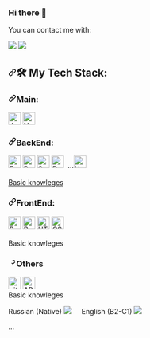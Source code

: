 ### Hi there 👋
You can contact me with:
<p dir="auto">
 <a name="user-content-telegram" href="https://t.me/just_kolesnikov" rel="nofollow">
   <img src="https://camo.githubusercontent.com/19b33fac7740d862a68b2633007c886688437bf7a2aad11872f1a2ca82745213/68747470733a2f2f696d672e69636f6e73382e636f6d2f636f6c6f722f34382f3030303030302f74656c656772616d2d6170702d2d76332e706e67" data-canonical-src="https://img.icons8.com/color/48/000000/telegram-app--v3.png" style="max-width: 100%;"></a>
 <a name="user-content-gmail" href="mailto:ptrklsnkv@gmail.com"> <img src="https://camo.githubusercontent.com/e260052d80402ee1c3c47c1663259d0d952556860eec8eee4118a46b506f43a3/68747470733a2f2f696d672e69636f6e73382e636f6d2f636f6c6f722f34382f3030303030302f676d61696c2d6e65772e706e67" data-canonical-src="https://img.icons8.com/color/48/000000/gmail-new.png" style="max-width: 100%;"></a><br></p>
 <h2 dir="auto"><a id="user-content--my-tech-stack" class="anchor" aria-hidden="true" href="#-my-tech-stack"><svg class="octicon octicon-link" viewBox="0 0 16 16" version="1.1" width="16" height="16" aria-hidden="true"><path fill-rule="evenodd" d="M7.775 3.275a.75.75 0 001.06 1.06l1.25-1.25a2 2 0 112.83 2.83l-2.5 2.5a2 2 0 01-2.83 0 .75.75 0 00-1.06 1.06 3.5 3.5 0 004.95 0l2.5-2.5a3.5 3.5 0 00-4.95-4.95l-1.25 1.25zm-4.69 9.64a2 2 0 010-2.83l2.5-2.5a2 2 0 012.83 0 .75.75 0 001.06-1.06 3.5 3.5 0 00-4.95 0l-2.5 2.5a3.5 3.5 0 004.95 4.95l1.25-1.25a.75.75 0 00-1.06-1.06l-1.25 1.25a2 2 0 01-2.83 0z"></path></svg></a><g-emoji class="g-emoji" alias="hammer_and_wrench" fallback-src="https://github.githubassets.com/images/icons/emoji/unicode/1f6e0.png">🛠</g-emoji> My Tech Stack:</h2>
 <h3 dir="auto"><a id="user-content-main" class="anchor" aria-hidden="true" href="#main"><svg class="octicon octicon-link" viewBox="0 0 16 16" version="1.1" width="16" height="16" aria-hidden="true"><path fill-rule="evenodd" d="M7.775 3.275a.75.75 0 001.06 1.06l1.25-1.25a2 2 0 112.83 2.83l-2.5 2.5a2 2 0 01-2.83 0 .75.75 0 00-1.06 1.06 3.5 3.5 0 004.95 0l2.5-2.5a3.5 3.5 0 00-4.95-4.95l-1.25 1.25zm-4.69 9.64a2 2 0 010-2.83l2.5-2.5a2 2 0 012.83 0 .75.75 0 001.06-1.06 3.5 3.5 0 00-4.95 0l-2.5 2.5a3.5 3.5 0 004.95 4.95l1.25-1.25a.75.75 0 00-1.06-1.06l-1.25 1.25a2 2 0 01-2.83 0z"></path></svg></a>Main:</h3>
 <p dir="auto"><a name="user-content-learning-now"></a>
<a target="_blank" rel="noopener noreferrer" href="https://camo.githubusercontent.com/6f6990a311bb84dff8a426a5686eafc1986184c3b1066580fe36a9b0a0377d26/68747470733a2f2f696d672e736869656c64732e696f2f62616467652f4a6176615363726970742d3238324333343f6c6f676f3d6a617661736372697074266c6f676f436f6c6f723d463744463145"><img src="https://camo.githubusercontent.com/6f6990a311bb84dff8a426a5686eafc1986184c3b1066580fe36a9b0a0377d26/68747470733a2f2f696d672e736869656c64732e696f2f62616467652f4a6176615363726970742d3238324333343f6c6f676f3d6a617661736372697074266c6f676f436f6c6f723d463744463145" alt="JavaScript logo" title="JavaScript" height="25" data-canonical-src="https://img.shields.io/badge/JavaScript-282C34?logo=javascript&amp;logoColor=F7DF1E" style="max-width: 100%;"></a>
<a target="_blank" rel="noopener noreferrer" href="https://camo.githubusercontent.com/d7acbbe6bd9702a2a1507f74de23919e5c1a5f9373c7b7cb94fb4074f42d1a9c/68747470733a2f2f696d672e736869656c64732e696f2f62616467652f4e6f64652e6a732d3238324333343f6c6f676f3d6e6f64652e6a73266c6f676f436f6c6f723d333339393333"><img src="https://camo.githubusercontent.com/d7acbbe6bd9702a2a1507f74de23919e5c1a5f9373c7b7cb94fb4074f42d1a9c/68747470733a2f2f696d672e736869656c64732e696f2f62616467652f4e6f64652e6a732d3238324333343f6c6f676f3d6e6f64652e6a73266c6f676f436f6c6f723d333339393333" alt="Node.js logo" title="Node.js" height="25" data-canonical-src="https://img.shields.io/badge/Node.js-282C34?logo=node.js&amp;logoColor=339933" style="max-width: 100%;"></a></p>
<h3 dir="auto"><a id="user-content-backend" class="anchor" aria-hidden="true" href="#backend"><svg class="octicon octicon-link" viewBox="0 0 16 16" version="1.1" width="16" height="16" aria-hidden="true"><path fill-rule="evenodd" d="M7.775 3.275a.75.75 0 001.061.06l1.25-1.25a2 2 0 112.83 2.83l-2.5 2.5a2 2 0 01-2.83 0 .75.75 0 00-1.06 1.06 3.5 3.5 0 004.95 0l2.5-2.5a3.5 3.5 0 00-4.95-4.95l-1.25 1.25zm-4.69 9.64a2 2 0 010-2.83l2.5-2.5a2 2 0 012.83 0 .75.75 0 001.06-1.06 3.5 3.5 0 00-4.95 0l-2.5 2.5a3.5 3.5 0 004.95 4.95l1.25-1.25a.75.75 0 00-1.06-1.06l-1.25 1.25a2 2 0 01-2.83 0z"></path></svg></a>BackEnd:</h3>
<p dir="auto"><a name="user-content-learning-now"></a>
<a target="_blank" rel="noopener noreferrer" href="https://camo.githubusercontent.com/6398a3df3115b35887a2879b30cc2530f98f7267748fdee85812cb7cf5b9d3b0/68747470733a2f2f696d672e736869656c64732e696f2f62616467652f457870726573732d3238324333343f6c6f676f3d65787072657373266c6f676f436f6c6f723d464646464646"><img src="https://camo.githubusercontent.com/6398a3df3115b35887a2879b30cc2530f98f7267748fdee85812cb7cf5b9d3b0/68747470733a2f2f696d672e736869656c64732e696f2f62616467652f457870726573732d3238324333343f6c6f676f3d65787072657373266c6f676f436f6c6f723d464646464646" alt="Express.js logo" title="Express.js" height="25" data-canonical-src="https://img.shields.io/badge/Express-282C34?logo=express&amp;logoColor=FFFFFF" style="max-width: 100%;"></a>
<a target="_blank" rel="noopener noreferrer" href="https://camo.githubusercontent.com/5071fe8382858455fd4f63d17e25840501535cd05bb2461fb4eabb8c59792a16/68747470733a2f2f696d672e736869656c64732e696f2f62616467652f506f737467726553514c2d3238324333343f6c6f676f3d706f737467726573716c266c6f676f436f6c6f723d453130303938"><img src="https://camo.githubusercontent.com/5071fe8382858455fd4f63d17e25840501535cd05bb2461fb4eabb8c59792a16/68747470733a2f2f696d672e736869656c64732e696f2f62616467652f506f737467726553514c2d3238324333343f6c6f676f3d706f737467726573716c266c6f676f436f6c6f723d453130303938" alt="PostgreSQL logo" title="PostgreSQL" height="25" data-canonical-src="https://img.shields.io/badge/PostgreSQL-282C34?logo=postgresql&amp;logoColor=E10098" style="max-width: 100%;"></a>
<a target="_blank" rel="noopener noreferrer" href="https://camo.githubusercontent.com/72ff61a6ba4108ca3fa773c46b7b1068c81de480cd317cab5d74996deeb0e4ba/68747470733a2f2f696d672e736869656c64732e696f2f62616467652f53657175656c697a652d3238324333343f6c6f676f3d73657175656c697a65266c6f676f436f6c6f723d453130303938"><img src="https://camo.githubusercontent.com/72ff61a6ba4108ca3fa773c46b7b1068c81de480cd317cab5d74996deeb0e4ba/68747470733a2f2f696d672e736869656c64732e696f2f62616467652f53657175656c697a652d3238324333343f6c6f676f3d73657175656c697a65266c6f676f436f6c6f723d453130303938" alt="Sequelize logo" title="Sequelize" height="25" data-canonical-src="https://img.shields.io/badge/Sequelize-282C34?logo=sequelize&amp;logoColor=E10098" style="max-width: 100%;"></a>
<a target="_blank" rel="noopener noreferrer" href="https://camo.githubusercontent.com/8a06461c960a7adfafe0889f6ce53069c6886a0664898f3c7a0668b8084ec74b/68747470733a2f2f696d672e736869656c64732e696f2f62616467652f446f636b65722d3238324333343f6c6f676f3d646f636b6572266c6f676f436f6c6f723d453130303938"><img src="https://camo.githubusercontent.com/8a06461c960a7adfafe0889f6ce53069c6886a0664898f3c7a0668b8084ec74b/68747470733a2f2f696d672e736869656c64732e696f2f62616467652f446f636b65722d3238324333343f6c6f676f3d646f636b6572266c6f676f436f6c6f723d453130303938" alt="Docker logo" title="Docker" height="25" data-canonical-src="https://img.shields.io/badge/Docker-282C34?logo=docker&amp;logoColor=E10098" style="max-width: 100%;"></a>&nbsp;&nbsp;...<a target="_blank" rel="noopener noreferrer" href="https://camo.githubusercontent.com/49deda029124dd3d995db3ff623a013d579c9779416a6e227c535f8aa2a5b669/68747470733a2f2f7374796c65732e7265646469746d656469612e636f6d2f74355f32743669632f7374796c65732f636f6d6d756e69747949636f6e5f67616e6a6632347377336635312e6a7067"><img src="https://camo.githubusercontent.com/49deda029124dd3d995db3ff623a013d579c9779416a6e227c535f8aa2a5b669/68747470733a2f2f7374796c65732e7265646469746d656469612e636f6d2f74355f32743669632f7374796c65732f636f6d6d756e69747949636f6e5f67616e6a6632347377336635312e6a7067" alt="Heroku logo" title="Heroku" height="25" data-canonical-src="https://styles.redditmedia.com/t5_2t6ic/styles

/communityIcon_ganjf24sw3f51.jpg" style="max-width: 100%;"></a><br><br>
<span>Basic knowleges</span></p>
<h3 dir="auto"><a id="user-content-frontend" class="anchor" aria-hidden="true" href="#frontend"><svg class="octicon octicon-link" viewBox="0 0 16 16" version="1.1" width="16" height="16" aria-hidden="true"><path fill-rule="evenodd" d="M7.775 3.275a.75.75 0 001.06 1.06l1.25-1.25a2 2 0 112.83 2.83l-2.5 2.5a2 2 0 01-2.83 0 .75.75 0 00-1.06 1.06 3.5 3.5 0 004.95 0l2.5-2.5a3.5 3.5 0 00-4.95-4.95l-1.25 1.25zm-4.69 9.64a2 2 0 010-2.83l2.5-2.5a2 2 0 012.83 0 .75.75 0 001.06-1.06 3.5 3.5 0 00-4.95 0l-2.5 2.5a3.5 3.5 0 004.95 4.95l1.25-1.25a.75.75 0 00-1.06-1.06l-1.25 1.25a2 2 0 01-2.83 0z"></path></svg></a>FrontEnd:</h3>
<p dir="auto"><a name="user-content-learning-now"></a>
<a target="_blank" rel="noopener noreferrer" href="https://camo.githubusercontent.com/d8a38a3da1b8512af061dec74f1d6613a8f3fa39c5f20179103c28196e8a56da/68747470733a2f2f696d672e736869656c64732e696f2f62616467652f52656163742d3238324333343f6c6f676f3d7265616374266c6f676f436f6c6f723d363144414642"><img src="https://camo.githubusercontent.com/d8a38a3da1b8512af061dec74f1d6613a8f3fa39c5f20179103c28196e8a56da/68747470733a2f2f696d672e736869656c64732e696f2f62616467652f52656163742d3238324333343f6c6f676f3d7265616374266c6f676f436f6c6f723d363144414642" alt="React Native logo" title="React" height="25" data-canonical-src="https://img.shields.io/badge/React-282C34?logo=react&amp;logoColor=61DAFB" style="max-width: 100%;"></a>
<a target="_blank" rel="noopener noreferrer" href="https://camo.githubusercontent.com/8bd00d6b505efba0531823908e2b7c6696402cc11a61e8e721d20e0ce58d749e/68747470733a2f2f696d672e736869656c64732e696f2f62616467652f5265647578285468756e6b2f53616761292d3238324333343f6c6f676f3d7265647578266c6f676f436f6c6f723d373634414243"><img src="https://camo.githubusercontent.com/8bd00d6b505efba0531823908e2b7c6696402cc11a61e8e721d20e0ce58d749e/68747470733a2f2f696d672e736869656c64732e696f2f62616467652f5265647578285468756e6b2f53616761292d3238324333343f6c6f676f3d7265647578266c6f676f436f6c6f723d373634414243" alt="Redux logo" title="Redux" height="25" data-canonical-src="https://img.shields.io/badge/Redux(Thunk/Saga)-282C34?logo=redux&amp;logoColor=764ABC" style="max-width: 100%;"></a>
<a target="_blank" rel="noopener noreferrer" href="https://camo.githubusercontent.com/abcb2d8365dc291062b0a73ef91f79cb6477ceec8bbeffe915e0a05745990590/68747470733a2f2f696d672e736869656c64732e696f2f62616467652f48544d4c352d3238324333343f6c6f676f3d68746d6c35266c6f676f436f6c6f723d453334463236"><img src="https://camo.githubusercontent.com/abcb2d8365dc291062b0a73ef91f79cb6477ceec8bbeffe915e0a05745990590/68747470733a2f2f696d672e736869656c64732e696f2f62616467652f48544d4c352d3238324333343f6c6f676f3d68746d6c35266c6f676f436f6c6f723d453334463236" alt="HTML5 logo" title="HTML5" height="25" data-canonical-src="https://img.shields.io/badge/HTML5-282C34?logo=html5&amp;logoColor=E34F26" style="max-width: 100%;"></a>
<a target="_blank" rel="noopener noreferrer" href="https://camo.githubusercontent.com/1d372ce1dd004b42242a105c8881a869738e4604097976354aeced3322f93bbd/68747470733a2f2f696d672e736869656c64732e696f2f62616467652f435353332d3238324333343f6c6f676f3d63737333266c6f676f436f6c6f723d313537324236"><img src="https://camo.githubusercontent.com/1d372ce1dd004b42242a105c8881a869738e4604097976354aeced3322f93bbd/68747470733a2f2f696d672e736869656c64732e696f2f62616467652f435353332d3238324333343f6c6f676f3d63737333266c6f676f436f6c6f723d313537324236" alt="CSS3 logo" title="CSS3" height="25" data-canonical-src="https://img.shields.io/badge/CSS3-282C34?logo=css3&amp;logoColor=1572B6" style="max-width: 100%;"></a><br><br>
<span>Basic knowleges</span></p>
<h3 dir="auto"><a id="user-content-others" class="anchor" aria-hidden="true" href="#others"><svg class="octicon octicon-link" viewBox="0 0 16 16" version="1.1" width="16" height="16" aria-hidden="true"><path fill-rule="evenodd" d="M7.775 3.275a.75.75 0 001.06 1.06l1.25-1.25a2 2 0 112.83 2.83l-2.5 2.5a2 2 0 01-2.83 0 .75.75 0 00-1.06 1.06 3.5 3.5 0 004.95 0l2.5-2.5a3.5 3.5 0 00-4.95

-4.95l-1.25 1.25zm-4.69 9.64a2 2 0 010-2.83l2.5-2.5a2 2 0 012.83 0 .75.75 0 001.06-1.06 3.5 3.5 0 00-4.95 0l-2.5 2.5a3.5 3.5 0 004.95 4.95l1.25-1.25a.75.75 0 00-1.06-1.06l-1.25 1.25a2 2 0 01-2.83 0z"></path></svg></a>Others</h3>
<p dir="auto"><a name="user-content-learning-now"></a>
<a target="_blank" rel="noopener noreferrer" href="https://camo.githubusercontent.com/6872de59dac86ded0a8d5d2beb0cb20b0a9cd7e2bbd578493baa084ad5aa2700/68747470733a2f2f696d672e736869656c64732e696f2f62616467652f6769742d3238324333343f6c6f676f3d676974266c6f676f436f6c6f723d463035303332"><img src="https://camo.githubusercontent.com/6872de59dac86ded0a8d5d2beb0cb20b0a9cd7e2bbd578493baa084ad5aa2700/68747470733a2f2f696d672e736869656c64732e696f2f62616467652f6769742d3238324333343f6c6f676f3d676974266c6f676f436f6c6f723d463035303332" alt="git logo" title="git" height="25" data-canonical-src="https://img.shields.io/badge/git-282C34?logo=git&amp;logoColor=F05032" style="max-width: 100%;"></a>
<a target="_blank" rel="noopener noreferrer" href="https://camo.githubusercontent.com/3ee213c95fc0c7e8e9a1b5edf60e40deff154e0f0e6bb6abcecd623ed35bdaa7/68747470733a2f2f696d672e736869656c64732e696f2f62616467652f4150492d3238324333343f6c6f676f3d617069266c6f676f436f6c6f723d453130303938"><img src="https://camo.githubusercontent.com/3ee213c95fc0c7e8e9a1b5edf60e40deff154e0f0e6bb6abcecd623ed35bdaa7/68747470733a2f2f696d672e736869656c64732e696f2f62616467652f4150492d3238324333343f6c6f676f3d617069266c6f676f436f6c6f723d453130303938" alt="API logo" title="API" height="25" data-canonical-src="https://img.shields.io/badge/API-282C34?logo=api&amp;logoColor=E10098" style="max-width: 100%;"></a><br>
<span>Basic knowleges</span></p>
<p dir="auto"><span>Russian (Native) <a target="_blank" rel="noopener noreferrer" href="https://camo.githubusercontent.com/e2db8ea38f24c08786a17eca3cae27b0e17d1dda6aaac16c4d32ab456b0d2e86/68747470733a2f2f696d672e69636f6e73382e636f6d2f656d6f6a692f34382f3030303030302f7275737369612d656d6f6a692e706e67"><img src="https://camo.githubusercontent.com/e2db8ea38f24c08786a17eca3cae27b0e17d1dda6aaac16c4d32ab456b0d2e86/68747470733a2f2f696d672e69636f6e73382e636f6d2f656d6f6a692f34382f3030303030302f7275737369612d656d6f6a692e706e67" data-canonical-src="https://img.icons8.com/emoji/48/000000/russia-emoji.png" style="max-width: 100%;"></a></span>&nbsp;&nbsp;&nbsp;&nbsp;
<span>English (B2-C1) <a target="_blank" rel="noopener noreferrer" href="https://camo.githubusercontent.com/6b391f081b9ac579ad0ff03a617d4526f4af3df039561c161d9b667499bbc65f/68747470733a2f2f696d672e69636f6e73382e636f6d2f656d6f6a692f34382f3030303030302f756e697465642d6b696e67646f6d2d656d6f6a692e706e67"><img src="https://camo.githubusercontent.com/6b391f081b9ac579ad0ff03a617d4526f4af3df039561c161d9b667499bbc65f/68747470733a2f2f696d672e69636f6e73382e636f6d2f656d6f6a692f34382f3030303030302f756e697465642d6b696e67646f6d2d656d6f6a692e706e67" data-canonical-src="https://img.icons8.com/emoji/48/000000/united-kingdom-emoji.png" style="max-width: 100%;"></a></span></p>
...


<!--
**KolesnikovP/KolesnikovP** is a ✨ _special_ ✨ repository because its `README.md` (this file) appears on your GitHub profile.

Here are some ideas to get you started:

- 🔭 I’m currently working on ...
- 🌱 I’m currently learning ...
- 👯 I’m looking to collaborate on ...
- 🤔 I’m looking for help with ...
- 💬 Ask me about ...
- 📫 How to reach me: ...
- 😄 Pronouns: ...
- ⚡ Fun fact: ...
-->
